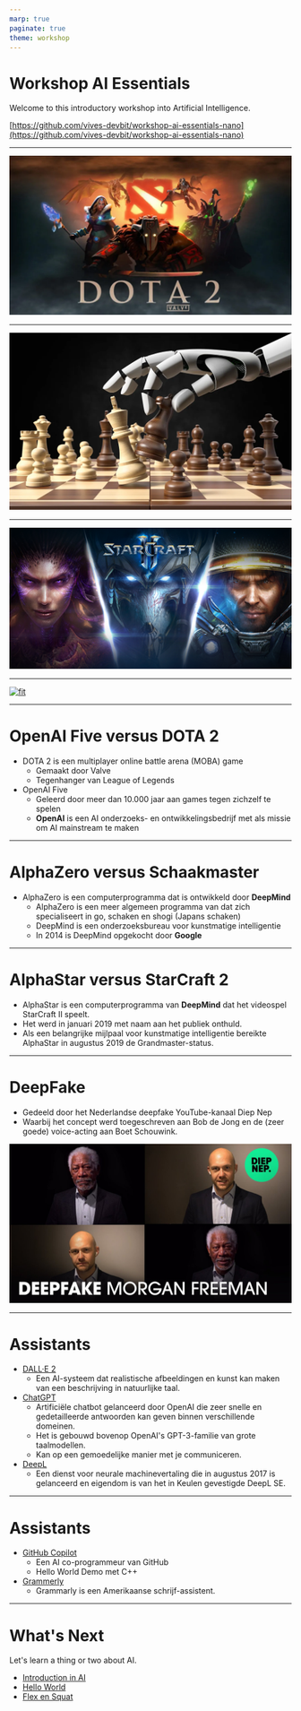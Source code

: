 ```yaml
---
marp: true
paginate: true
theme: workshop
---
```


# <!-- fit --> Workshop AI Essentials

Welcome to this introductory workshop into Artificial Intelligence.

[https://github.com/vives-devbit/workshop-ai-essentials-nano](https://github.com/vives-devbit/workshop-ai-essentials-nano)

---

[![fit](img/dota2.webp)](https://youtu.be/tfb6aEUMC04?t=503)

---

[![fit](img/alphazero.webp)](https://youtu.be/nQSR2FIWsVk?t=180)

---

[![fit](img/starcraft2.jpg)](https://youtu.be/FWbVseLiopw?t=150)

---

[![fit](img/morganfreeman.avif)](https://www.youtube.com/watch?v=oxXpB9pSETo)

---

# OpenAI Five versus DOTA 2

- DOTA 2 is een multiplayer online battle arena (MOBA) game
  - Gemaakt door Valve
  - Tegenhanger van League of Legends
- OpenAI Five
  - Geleerd door meer dan 10.000 jaar aan games tegen zichzelf te spelen
  - **OpenAI** is een AI onderzoeks- en ontwikkelingsbedrijf met als missie om AI mainstream te maken

<!-- OpenAI heeft in 2019 de wereldkampioenen in DOTA2 verslagen door enkel tegen zichzelf te trainen. De AI kwam af met nieuwe strategieën die nog nooit eerder werden gebruikt. De AI kon ongeveer 250 jaar aan “training” simuleren per dag, ofwel ongeveer 45.000 jaar aan training gesimuleerd over 10 Real-Time maanden (OpenAI Five Defeats Dota 2 World Champions) -->

---

# AlphaZero versus Schaakmaster

- AlphaZero is een computerprogramma dat is ontwikkeld door **DeepMind**
  - AlphaZero is een meer algemeen programma van dat zich specialiseert in go, schaken en shogi (Japans schaken)
  - DeepMind is een onderzoeksbureau voor kunstmatige intelligentie
  - In 2014 is DeepMind opgekocht door **Google**

---

# AlphaStar versus StarCraft 2

- AlphaStar is een computerprogramma van **DeepMind** dat het videospel StarCraft II speelt.
- Het werd in januari 2019 met naam aan het publiek onthuld.
- Als een belangrijke mijlpaal voor kunstmatige intelligentie bereikte AlphaStar in augustus 2019 de Grandmaster-status.

---

# DeepFake

- Gedeeld door het Nederlandse deepfake YouTube-kanaal Diep Nep
- Waarbij het concept werd toegeschreven aan Bob de Jong en de (zeer goede) voice-acting aan Boet Schouwink.

![bg fit right:50%](./img/deepfakemorganfreeman.jpg)

---

# Assistants

- [DALL·E 2](https://labs.openai.com/)
  - Een AI-systeem dat realistische afbeeldingen en kunst kan maken van een beschrijving in natuurlijke taal.
- [ChatGPT](https://chat.openai.com/)
  - Artificiële chatbot gelanceerd door OpenAI die zeer snelle en gedetailleerde antwoorden kan geven binnen verschillende domeinen.
  - Het is gebouwd bovenop OpenAI's GPT-3-familie van grote taalmodellen.
  - Kan op een gemoedelijke manier met je communiceren.
- [DeepL](https://www.deepl.com/translator)
  - Een dienst voor neurale machinevertaling die in augustus 2017 is gelanceerd en eigendom is van het in Keulen gevestigde DeepL SE.

---

# Assistants

- [GitHub Copilot](https://github.com/features/copilot)
  - Een AI co-programmeur van GitHub
  - Hello World Demo met C++
- [Grammerly](https://app.grammarly.com/)
  - Grammarly is een Amerikaanse schrijf-assistent.

<!-- Nvidia DLSS 3: AI creëert nieuwe beelden in een video game op basis van voorgaande beelden -->

---

# What's Next

Let's learn a thing or two about AI.

- [Introduction in AI](./introduction.html)
- [Hello World](./hello_world.html)
- [Flex en Squat](./flex_squat.html)
